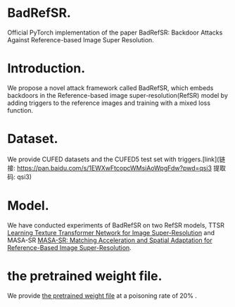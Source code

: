 # BadRefSR.
Official PyTorch implementation of the paper BadRefSR: Backdoor Attacks Against Reference-based Image Super Resolution.

# Introduction.
We propose a novel attack framework called BadRefSR, which embeds backdoors in the Reference-based image super-resolution(RefSR) model by adding triggers to the reference images and training with a mixed loss function.

# Dataset.
We provide CUFED datasets and the CUFED5 test set with triggers.[link](链接: https://pan.baidu.com/s/1EWXwFtcopcWMsiAoWpgFdw?pwd=qsi3 提取码: qsi3)

# Model.
We have conducted experiments of BadRefSR on two RefSR models, TTSR [Learning Texture Transformer Network for Image Super-Resolution](https://arxiv.org/abs/2006.04139) and MASA-SR [MASA-SR: Matching Acceleration and Spatial Adaptation for Reference-Based Image Super-Resolution](https://arxiv.org/abs/2106.02299).

# the pretrained weight file.
We provide [the pretrained weight file](https://pan.baidu.com/s/1wLkvxT-ht-T4Cw6PX0NE1Q?pwd=p9uy) at a poisoning rate of 20% .
